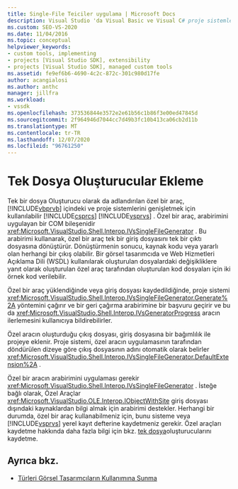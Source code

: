 ```yaml
---
title: Single-File Teiciler uygulama | Microsoft Docs
description: Visual Studio 'da Visual Basic ve Visual C# proje sistemlerini genişletmek için ıssingtafilegenerator arabirimini uygulayan özel bir aracın nasıl kullanılacağını öğrenin.
ms.custom: SEO-VS-2020
ms.date: 11/04/2016
ms.topic: conceptual
helpviewer_keywords:
- custom tools, implementing
- projects [Visual Studio SDK], extensibility
- projects [Visual Studio SDK], managed custom tools
ms.assetid: fe9ef6b6-4690-4c2c-872c-301c980d17fe
author: acangialosi
ms.author: anthc
manager: jillfra
ms.workload:
- vssdk
ms.openlocfilehash: 373536844e3572e2e61b56c1b86f3e00ed47845d
ms.sourcegitcommit: 2f964946d7044cc7d49b3fc10b413ca06cb2d11b
ms.translationtype: MT
ms.contentlocale: tr-TR
ms.lasthandoff: 12/07/2020
ms.locfileid: "96761250"
---
```

# <a name="implementing-single-file-generators"></a>Tek Dosya Oluşturucular Ekleme
Tek bir dosya Oluşturucu olarak da adlandırılan özel bir araç, [!INCLUDE[vbprvb](../../code-quality/includes/vbprvb_md.md)] içindeki ve proje sistemlerini genişletmek için kullanılabilir [!INCLUDE[csprcs](../../data-tools/includes/csprcs_md.md)] [!INCLUDE[vsprvs](../../code-quality/includes/vsprvs_md.md)] . Özel bir araç, arabirimini uygulayan bir COM bileşenidir <xref:Microsoft.VisualStudio.Shell.Interop.IVsSingleFileGenerator> . Bu arabirimi kullanarak, özel bir araç tek bir giriş dosyasını tek bir çıktı dosyasına dönüştürür. Dönüştürmenin sonucu, kaynak kodu veya yararlı olan herhangi bir çıkış olabilir. Bir görsel tasarımcıda ve Web Hizmetleri Açıklama Dili (WSDL) kullanılarak oluşturulan dosyalardaki değişikliklere yanıt olarak oluşturulan özel araç tarafından oluşturulan kod dosyaları için iki örnek kod verilebilir.

 Özel bir araç yüklendiğinde veya giriş dosyası kaydedildiğinde, proje sistemi <xref:Microsoft.VisualStudio.Shell.Interop.IVsSingleFileGenerator.Generate%2A> yöntemini çağırır ve bir geri çağırma arabirimine bir başvuru geçirir ve bu da <xref:Microsoft.VisualStudio.Shell.Interop.IVsGeneratorProgress> aracın ilerlemesini kullanıcıya bildirebilirler.

 Özel aracın oluşturduğu çıkış dosyası, giriş dosyasına bir bağımlılık ile projeye eklenir. Proje sistemi, özel aracın uygulamasının tarafından döndürülen dizeye göre çıkış dosyasının adını otomatik olarak belirler <xref:Microsoft.VisualStudio.Shell.Interop.IVsSingleFileGenerator.DefaultExtension%2A> .

 Özel bir aracın arabirimini uygulaması gerekir <xref:Microsoft.VisualStudio.Shell.Interop.IVsSingleFileGenerator> . İsteğe bağlı olarak, Özel Araçlar <xref:Microsoft.VisualStudio.OLE.Interop.IObjectWithSite> giriş dosyası dışındaki kaynaklardan bilgi almak için arabirimi destekler. Herhangi bir durumda, özel bir araç kullanabilmeniz için, bunu sisteme veya [!INCLUDE[vsprvs](../../code-quality/includes/vsprvs_md.md)] yerel kayıt defterine kaydetmeniz gerekir. Özel araçları kaydetme hakkında daha fazla bilgi için bkz. [tek dosya](../../extensibility/internals/registering-single-file-generators.md)oluşturucularını kaydetme.

## <a name="see-also"></a>Ayrıca bkz.
- [Türleri Görsel Tasarımcıların Kullanımına Sunma](../../extensibility/internals/exposing-types-to-visual-designers.md)
